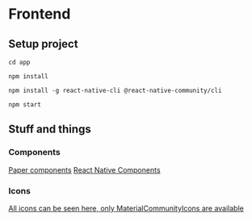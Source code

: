 # Frontend
## Setup project
```shell
cd app
```
```shell
npm install
```
```shell
npm install -g react-native-cli @react-native-community/cli
```
```shell
npm start
```

## Stuff and things
### Components
[Paper components](https://callstack.github.io/react-native-paper/docs/components/ActivityIndicator)
[React Native Components](https://reactnative.dev/docs/components-and-apis)

### Icons
[All icons can be seen here, only MaterialCommunityIcons are available](https://oblador.github.io/react-native-vector-icons/)
